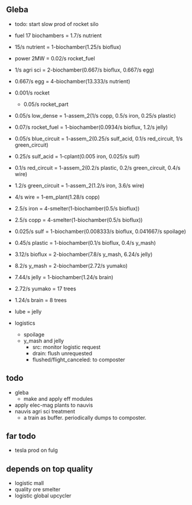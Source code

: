 ## Gleba
- todo: start slow prod of rocket silo

- fuel 17 biochambers = 1.7/s nutrient
- 15/s nutrient = 1-biochamber(1.25/s bioflux)
- power 2MW = 0.02/s rocket_fuel

- 1/s agri sci = 2-biochamber(0.667/s bioflux, 0.667/s egg)
- 0.667/s egg = 4-biochamber(13.333/s nutrient)
- 0.001/s rocket
  - 0.05/s rocket_part
- 0.05/s low_dense = 1-assem_2(1/s copp, 0.5/s iron, 0.25/s plastic)
- 0.07/s rocket_fuel = 1-biochamber(0.0934/s bioflux, 1.2/s jelly)
- 0.05/s blue_circuit = 1-assem_2(0.25/s sulf_acid, 0.1/s red_circuit, 1/s green_circuit)
- 0.25/s sulf_acid = 1-cplant(0.005 iron, 0.025/s sulf)
- 0.1/s red_circuit = 1-assem_2(0.2/s plastic, 0.2/s green_circuit, 0.4/s wire)
- 1.2/s green_circuit = 1-assem_2(1.2/s iron, 3.6/s wire)
- 4/s wire = 1-em_plant(1.28/s copp)
- 2.5/s iron = 4-smelter(1-biochamber(0.5/s bioflux))
- 2.5/s copp = 4-smelter(1-biochamber(0.5/s bioflux))
- 0.025/s sulf = 1-biochamber(0.008333/s bioflux, 0.041667/s spoilage)
- 0.45/s plastic = 1-biochamber(0.1/s bioflux, 0.4/s y_mash)
- 3.12/s bioflux = 2-biochamber(7.8/s y_mash, 6.24/s jelly)
- 8.2/s y_mash = 2-biochamber(2.72/s yumako)
- 7.44/s jelly = 1-biochamber(1.24/s brain)
- 2.72/s yumako = 17 trees
- 1.24/s brain = 8 trees

- lube = jelly

- logistics
  - spoilage
  - y_mash and jelly
    - src: monitor logistic request
    - drain: flush unrequested
    - flushed/flight_canceled: to composter

## todo
- gleba
  - make and apply eff modules
- apply elec-mag plants to nauvis
- nauvis agri sci treatment
  - a train as buffer. periodically dumps to composter.

## far todo
- tesla prod on fulg

## depends on top quality
- logistic mall
- quality ore smelter
- logistic global upcycler
